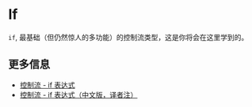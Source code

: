 # If

`if`, 最基础（但仍然惊人的多功能）的控制流类型，这是你将会在这里学到的。

## 更多信息

- [控制流 - if 表达式](https://doc.rust-lang.org/book/ch03-05-control-flow.html#if-expressions)
- [控制流 - if 表达式（中文版，译者注）](https://rustwiki.org/zh-CN/book/ch03-05-control-flow.html#if-%E8%A1%A8%E8%BE%BE%E5%BC%8F)
